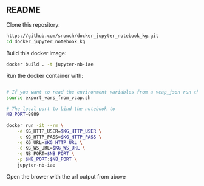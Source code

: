README
------

Clone this repository:

```bash
https://github.com/snowch/docker_jupyter_notebook_kg.git
cd docker_jupyter_notebook_kg
```


Build this docker image:

```bash
docker build . -t jupyter-nb-iae
```

Run the docker container with:

```bash

# If you want to read the environment variables from a vcap_json run the command below
source export_vars_from_vcap.sh

# The local port to bind the notebook to
NB_PORT=8889

docker run -it --rm \
	-e KG_HTTP_USER=$KG_HTTP_USER \
	-e KG_HTTP_PASS=$KG_HTTP_PASS \
	-e KG_URL=$KG_HTTP_URL \
	-e KG_WS_URL=$KG_WS_URL \
	-e NB_PORT=$NB_PORT \
	-p $NB_PORT:$NB_PORT \
	jupyter-nb-iae
```

Open the brower with the url output from above
